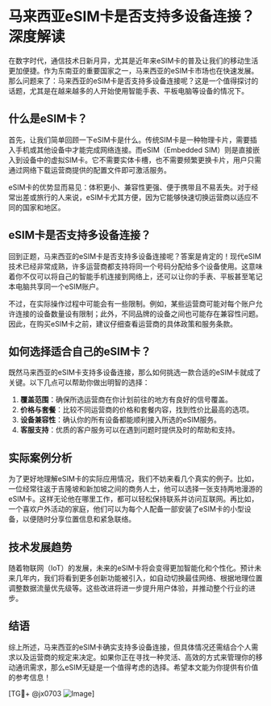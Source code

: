 # 马来西亚eSIM卡是否支持多设备连接？深度解读

在数字时代，通信技术日新月异，尤其是近年来eSIM卡的普及让我们的移动生活更加便捷。作为东南亚的重要国家之一，马来西亚的eSIM卡市场也在快速发展。那么问题来了：马来西亚的eSIM卡是否支持多设备连接呢？这是一个值得探讨的话题，尤其是在越来越多的人开始使用智能手表、平板电脑等设备的情况下。

## 什么是eSIM卡？

首先，让我们简单回顾一下eSIM卡是什么。传统SIM卡是一种物理卡片，需要插入手机或其他设备中才能完成网络连接。而eSIM（Embedded SIM）则是直接嵌入到设备中的虚拟SIM卡。它不需要实体卡槽，也不需要频繁更换卡片，用户只需通过网络下载运营商提供的配置文件即可激活服务。

eSIM卡的优势显而易见：体积更小、兼容性更强、便于携带且不易丢失。对于经常出差或旅行的人来说，eSIM卡尤其方便，因为它能够快速切换运营商以适应不同的国家和地区。

## eSIM卡是否支持多设备连接？

回到正题，马来西亚的eSIM卡是否支持多设备连接呢？答案是肯定的！现代eSIM技术已经非常成熟，许多运营商都支持将同一个号码分配给多个设备使用。这意味着你不仅可以将自己的智能手机连接到网络上，还可以让你的手表、平板甚至笔记本电脑共享同一个eSIM账户。

不过，在实际操作过程中可能会有一些限制。例如，某些运营商可能对每个账户允许连接的设备数量设有限制；此外，不同品牌的设备之间也可能存在兼容性问题。因此，在购买eSIM卡之前，建议仔细查看运营商的具体政策和服务条款。

## 如何选择适合自己的eSIM卡？

既然马来西亚的eSIM卡支持多设备连接，那么如何挑选一款合适的eSIM卡就成了关键。以下几点可以帮助你做出明智的选择：

1. **覆盖范围**：确保所选运营商在你计划前往的地方有良好的信号覆盖。
2. **价格与套餐**：比较不同运营商的价格和套餐内容，找到性价比最高的选项。
3. **设备兼容性**：确认你的所有设备都能顺利接入所选的eSIM服务。
4. **客服支持**：优质的客户服务可以在遇到问题时提供及时的帮助和支持。

## 实际案例分析

为了更好地理解eSIM卡的实际应用情况，我们不妨来看几个真实的例子。比如，一位经常往返于吉隆坡和新加坡之间的商务人士，他可以选择一张支持两地漫游的eSIM卡。这样无论他在哪里工作，都可以轻松保持联系并访问互联网。再比如，一个喜欢户外活动的家庭，他们可以为每个人配备一部安装了eSIM卡的小型设备，以便随时分享位置信息和紧急联络。

## 技术发展趋势

随着物联网（IoT）的发展，未来的eSIM卡将会变得更加智能化和个性化。预计未来几年内，我们将看到更多创新功能被引入，如自动切换最佳网络、根据地理位置调整数据流量优先级等。这些改进将进一步提升用户体验，并推动整个行业的进步。

## 结语

综上所述，马来西亚的eSIM卡确实支持多设备连接，但具体情况还需结合个人需求以及运营商的规定来决定。如果你正在寻找一种灵活、高效的方式来管理你的移动通讯需求，那么eSIM无疑是一个值得考虑的选择。希望本文能为你提供有价值的参考信息！

[TG💪+ @jx0703 ![Image](https://github.com/user-attachments/assets/dbca1d08-cadb-493c-b0ec-ad6f7a83f270)]